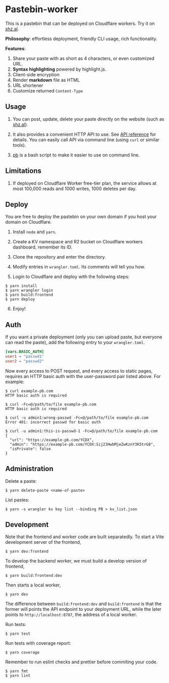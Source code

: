 # Pastebin-worker

This is a pastebin that can be deployed on Cloudflare workers. Try it on [shz.al](https://shz.al).

**Philosophy**: effortless deployment, friendly CLI usage, rich functionality.

**Features**:

1. Share your paste with as short as 4 characters, or even customized URL.
1. **Syntax highlighting** powered by highlight.js.
1. Client-side encryption
1. Render **markdown** file as HTML
1. URL shortener
1. Customize returned `Content-Type`

## Usage

1. You can post, update, delete your paste directly on the website (such as [shz.al](https://shz.al)).

2. It also provides a convenient HTTP API to use. See [API reference](doc/api.md) for details. You can easily call API via command line (using `curl` or similar tools).

3. [pb](/scripts) is a bash script to make it easier to use on command line.

## Limitations

1. If deployed on Cloudflare Worker free-tier plan, the service allows at most 100,000 reads and 1000 writes, 1000 deletes per day.

## Deploy

You are free to deploy the pastebin on your own domain if you host your domain on Cloudflare.

1. Install `node` and `yarn`.

2. Create a KV namespace and R2 bucket on Cloudflare workers dashboard, remember its ID.

3. Clone the repository and enter the directory.

4. Modify entries in `wrangler.toml`. Its comments will tell you how.

5. Login to Cloudflare and deploy with the following steps:

```console
$ yarn install
$ yarn wrangler login
$ yarn build:frontend
$ yarn deploy
```

6. Enjoy!

## Auth

If you want a private deployment (only you can upload paste, but everyone can read the paste), add the following entry to your `wrangler.toml`.

```toml
[vars.BASIC_AUTH]
user1 = "passwd1"
user2 = "passwd2"
```

Now every access to POST request, and every access to static pages, requires an HTTP basic auth with the user-password pair listed above. For example:

```console
$ curl example-pb.com
HTTP basic auth is required

$ curl -Fc=@/path/to/file example-pb.com
HTTP basic auth is required

$ curl -u admin1:wrong-passwd -Fc=@/path/to/file example-pb.com
Error 401: incorrect passwd for basic auth

$ curl -u admin1:this-is-passwd-1 -Fc=@/path/to/file example-pb.com
{
  "url": "https://example-pb.com/YCDX",
  "admin": "https://example-pb.com/YCDX:Sij23HwbMjeZwKznY3K5trG8",
  "isPrivate": false
}
```

## Administration

Delete a paste:

```console
$ yarn delete-paste <name-of-paste>
```

List pastes:

```console
$ yarn -s wrangler kv key list --binding PB > kv_list.json
```

## Development

Note that the frontend and worker code are built separatedly. To start a Vite development server of the frontend,

```console
$ yarn dev:frontend
```

To develop the backend worker, we must build a develop version of frontend,

```console
$ yarn build:frontend:dev
```

Then starts a local worker,

```console
$ yarn dev
```

The difference between `build:frontend:dev` and `build:frontend` is that the former will points the API endpoint to your deployment URL, while the later points to `http://localhost:8787`, the address of a local worker.

Run tests:

```console
$ yarn test
```

Run tests with coverage report:

```console
$ yarn coverage
```

Remember to run eslint checks and prettier before commiting your code.

```console
$ yarn fmt
$ yarn lint
```
